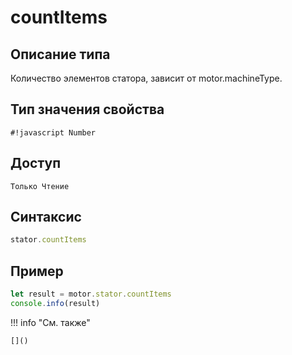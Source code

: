 # countItems

## Описание типа
Количество элементов статора, зависит от motor.machineType.

## Тип значения свойства
`#!javascript Number`

## Доступ
`Только Чтение`

## Синтаксис
```javascript
stator.countItems
```

## Пример
```javascript linenums="1"
let result = motor.stator.countItems
console.info(result)
```

!!! info "См. также"

    []()

